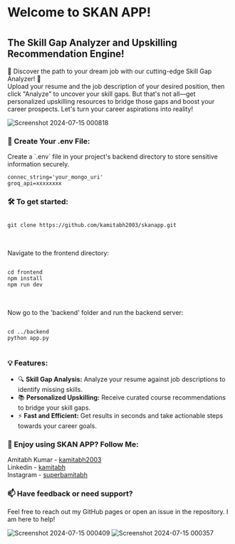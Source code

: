 <h1>Welcome to SKAN APP!<h1/>
<h2>The Skill Gap Analyzer and Upskilling Recommendation Engine!</h2>
<p>🚀 Discover the path to your dream job with our cutting-edge Skill Gap Analyzer! 🚀<br>
Upload your resume and the job description of your desired position, then click "Analyze" to uncover your skill gaps. But that's not all—get personalized upskilling resources to bridge those gaps and boost your career prospects. Let's turn your career aspirations into reality!</p>

![Screenshot 2024-07-15 000818](https://github.com/user-attachments/assets/e623ac36-c46c-4fb6-a92f-363a75a3c7e5)



<h3>🔑 Create Your .env File:</h3>
    <p>Create a `.env` file in your project's backend directory to store sensitive information securely.</p>
    
    
    connec_string='your_mongo_uri'
    groq_api=xxxxxxxx
   


<h3>🛠️ To get started:</h3>

<pre>
<code>
git clone https://github.com/kamitabh2003/skanapp.git
</code>
</pre>
<br>
Navigate to the frontend directory:

<pre>
<code>
cd frontend
npm install
npm run dev
</code>
</pre>
<br>
Now go to the 'backend' folder and run the backend server:

<pre>
<code>
cd ../backend
python app.py
</code>
</pre>

<h3>💡 Features:</h3>
<ul>
  <li>🔍 <b>Skill Gap Analysis:</b> Analyze your resume against job descriptions to identify missing skills.</li>
  <li>📚 <b>Personalized Upskilling:</b> Receive curated course recommendations to bridge your skill gaps.</li>
  <li>⚡ <b>Fast and Efficient:</b> Get results in seconds and take actionable steps towards your career goals.</li>
</ul>

<h3>🎉 Enjoy using SKAN APP? Follow Me:</h3>
<p>Amitabh Kumar - <a href="https://github.com/kamitabh2003">kamitabh2003</a> <br>
Linkedin - <a href="https://www.linkedin.com/in/kamitabh">kamitabh</a> <br>
Instagram - <a href="https://www.instagram.com/superbamitabh/?hl=en">superbamitabh</a></p>

<h3>📫 Have feedback or need support?</h3>
<p>Feel free to reach out my GitHub pages or open an issue in the repository. I am here to help!</p>

![Screenshot 2024-07-15 000409](https://github.com/user-attachments/assets/132089cf-1ffc-4175-bb47-0e29eade02a3)
![Screenshot 2024-07-15 000357](https://github.com/user-attachments/assets/0732ec63-901d-49f0-b508-2d39e3b77264)
